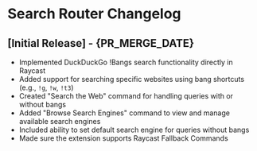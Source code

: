 # Search Router Changelog

## [Initial Release] - {PR_MERGE_DATE}

- Implemented DuckDuckGo !Bangs search functionality directly in Raycast
- Added support for searching specific websites using bang shortcuts (e.g., `!g`, `!w`, `!t3`)
- Created "Search the Web" command for handling queries with or without bangs
- Added "Browse Search Engines" command to view and manage available search engines
- Included ability to set default search engine for queries without bangs
- Made sure the extension supports Raycast Fallback Commands